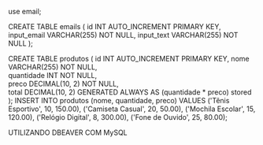 use email;

CREATE TABLE emails (
    id INT AUTO_INCREMENT PRIMARY KEY,
    input_email VARCHAR(255) NOT NULL,
    input_text VARCHAR(255) NOT NULL
);

CREATE TABLE produtos (
    id INT AUTO_INCREMENT PRIMARY KEY, 
    nome VARCHAR(255) NOT NULL,        
    quantidade INT NOT NULL,           
    preco DECIMAL(10, 2) NOT NULL,     
    total DECIMAL(10, 2) GENERATED ALWAYS AS (quantidade * preco) stored 
);
INSERT INTO produtos (nome, quantidade, preco) VALUES
('Tênis Esportivo', 10, 150.00),
('Camiseta Casual', 20, 50.00),
('Mochila Escolar', 15, 120.00),
('Relógio Digital', 8, 300.00),
('Fone de Ouvido', 25, 80.00);

UTILIZANDO DBEAVER COM MySQL
